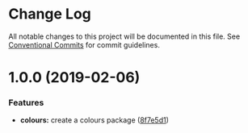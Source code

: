 # Change Log

All notable changes to this project will be documented in this file.
See [Conventional Commits](https://conventionalcommits.org) for commit guidelines.

# 1.0.0 (2019-02-06)


### Features

* **colours:** create a colours package ([8f7e5d1](https://github.com/telus/tds-core/commit/8f7e5d1))
